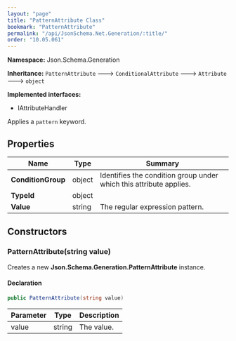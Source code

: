```yaml
---
layout: "page"
title: "PatternAttribute Class"
bookmark: "PatternAttribute"
permalink: "/api/JsonSchema.Net.Generation/:title/"
order: "10.05.061"
---
```

**Namespace:** Json.Schema.Generation

**Inheritance:**
`PatternAttribute`
 🡒 
`ConditionalAttribute`
 🡒 
`Attribute`
 🡒 
`object`

**Implemented interfaces:**

- IAttributeHandler

Applies a `pattern` keyword.

## Properties

| Name | Type | Summary |
|---|---|---|
| **ConditionGroup** | object | Identifies the condition group under which this attribute applies. |
| **TypeId** | object |  |
| **Value** | string | The regular expression pattern. |

## Constructors

### PatternAttribute(string value)

Creates a new **Json.Schema.Generation.PatternAttribute** instance.

#### Declaration

```c#
public PatternAttribute(string value)
```

| Parameter | Type | Description |
|---|---|---|
| value | string | The value. |


